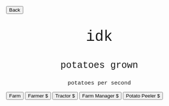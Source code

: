 <html>
<form action="https://potato2017.github.io/">
<button type="submit">Back</button>
</form>
<p class=topTitle>idk</p>
<p class=potatoes><span id=potatoes></span> potatoes grown</p>
<p class=pps><span id=pps></span> potatoes per second</p>
<button type="button" onclick="farm()">Farm</button>
<button type="button" onclick="farmer()" id="farmer">Farmer $<span id=price1></span></button>
<button type="button" onclick="tractor()" id="tractor">Tractor $<span id=price2></span></button>
<button type="button" onclick="farmmanager()" id="farmmanager">Farm Manager $<span id=price3></span></button>
<button type="button" onclick="potatopeeler()" id="potatopeeler">Potato Peeler $<span id=price4></span></button>
</html>
<style>
.topTitle{
  text-align: center;
  font-family: "Courier New";
  font-size: 40px;
}
.potatoes{
  text-align: center;
  font-family: "Courier New";
  font-size: 25px;
}
.pps{
  text-align: center;
  font-family: "Courier New";
  font-size: 15px;
}
</style>
<script>
var potatoes = 0;
var farmVal = 1;
var amt = [0,0,0,0];
var prices = [10,100,1000,10000];
const perFrame = [0.01,0.6,2,10];
const updateRate = 10
window.setInterval(update,updateRate);
var farm = function() {
    potatoes += farmVal;
}
var farmer = function() {
    if (potatoes < prices[0]) return;
    potatoes -= prices[0]
    amt[0]++;
    prices[0]*=1.2;
}
var tractor = function() {
    if (potatoes < prices[1]) return;
    potatoes -= prices[1]
    amt[1]++;
    prices[1]*=1.2;
}
var farmmanager = function() {
    if (potatoes < prices[2]) return;
    potatoes -= prices[2]
    amt[2]++;
    prices[2]*=1.2;
}
var potatopeeler = function() {
    if (potatoes < prices[3]) return;
    potatoes -= prices[3]
    amt[3]++;
    prices[3]*=1.2;
}
function update() {
    for(var i = 0; i < 4; i++) {
        potatoes += amt[i]*perFrame[i];
    }
    document.getElementById("potatoes").innerHTML = Math.round(potatoes);
    document.getElementById("price1").innerHTML = Math.round(prices[0]);
    document.getElementById("price2").innerHTML = Math.round(prices[1]);
    document.getElementById("price3").innerHTML = Math.round(prices[2]);
    document.getElementById("price4").innerHTML = Math.round(prices[3]);
    document.getElementById("pps").innerHTML = Math.round(1000 / updateRate * (perFrame[0]*amt[0] + perFrame[1]*amt[1] + perFrame[2]*amt[2] + perFrame[3]*amt[3]));
}
</script>
